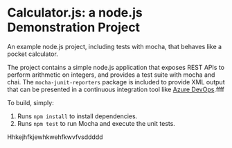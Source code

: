 Calculator.js: a node.js Demonstration Project
==============================================
An example node.js project, including tests with mocha, that behaves like
a pocket calculator.

The project contains a simple node.js application that exposes REST APIs
to perform arithmetic on integers, and provides a test suite with mocha
and chai.  The `mocha-junit-reporters` package is included to provide XML
output that can be presented in a continuous integration tool like
[Azure DevOps](https://azure.com/devops).ffff

To build, simply:

1. Runs `npm install` to install dependencies.
2. Runs `npm test` to run Mocha and execute the unit tests.

Hhkejhfkjewhkwehfkwvfvsddddd
